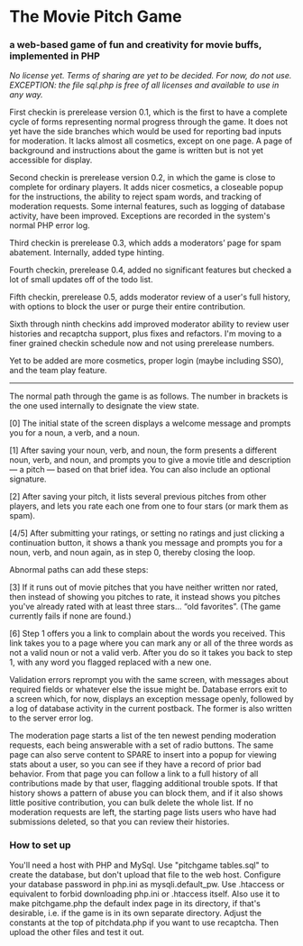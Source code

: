 # The Movie Pitch Game
### a web-based game of fun and creativity for movie buffs, implemented in PHP

_No license yet.  Terms of sharing are yet to be decided.  For now, do not use._
_EXCEPTION: the file sql.php is free of all licenses and available to use in any way._

First checkin is prerelease version 0.1, which is the first to have a complete cycle of forms representing normal progress through the game.
It does not yet have the side branches which would be used for reporting bad inputs for moderation.
It lacks almost all cosmetics, except on one page.
A page of background and instructions about the game is written but is not yet accessible for display.

Second checkin is prerelease version 0.2, in which the game is close to complete for ordinary players.
It adds nicer cosmetics, a closeable popup for the instructions, the ability to reject spam words, and tracking of moderation requests.
Some internal features, such as logging of database activity, have been improved.  Exceptions are recorded in the system's normal PHP error log.

Third checkin is prerelease 0.3, which adds a moderators’ page for spam abatement.  Internally, added type hinting.

Fourth checkin, prerelease 0.4, added no significant features but checked a lot of small updates off of the todo list.

Fifth checkin, prerelease 0.5, adds moderator review of a user's full history, with options to block the user or purge their entire contribution.

Sixth through ninth checkins add improved moderator ability to review user histories and recaptcha support, plus fixes and refactors.
I'm moving to a finer grained checkin schedule now and not using prerelease numbers.

Yet to be added are more cosmetics, proper login (maybe including SSO), and the team play feature.

----

The normal path through the game is as follows.  The number in brackets is the one used internally to designate the view state.

[0] The initial state of the screen displays a welcome message and prompts you for a noun, a verb, and a noun.

[1] After saving your noun, verb, and noun, the form presents a different noun, verb, and noun, and prompts you to give a movie title and description — a pitch — based on that brief idea.  You can also include an optional signature.

[2] After saving your pitch, it lists several previous pitches from other players, and lets you rate each one from one to four stars (or mark them as spam).

[4/5] After submitting your ratings, or setting no ratings and just clicking a continuation button, it shows a thank you message and prompts you for a noun, verb, and noun again, as in step 0, thereby closing the loop.

Abnormal paths can add these steps:

[3] If it runs out of movie pitches that you have neither written nor rated, then instead of showing you pitches to rate, it instead shows you pitches you've already rated with at least three stars... “old favorites”.  (The game currently fails if none are found.)

[6] Step 1 offers you a link to complain about the words you received.  This link takes you to a page where you can mark any or all of the three words as not a valid noun or not a valid verb.  After you do so it takes you back to step 1, with any word you flagged replaced with a new one.

Validation errors reprompt you with the same screen, with messages about required fields or whatever else the issue might be.
Database errors exit to a screen which, for now, displays an exception message openly, followed by a log of database activity in the current postback.
The former is also written to the server error log.

The moderation page starts a list of the ten newest pending moderation requests, each being answerable with a set of radio buttons.
The same page can also serve content to SPARE to insert into a popup for viewing stats about a user, so you can see if they have a record of prior bad behavior.
From that page you can follow a link to a full history of all contributions made by that user, flagging additional trouble spots.
If that history shows a pattern of abuse you can block them, and if it also shows little positive contribution, you can bulk delete the whole list.
If no moderation requests are left, the starting page lists users who have had submissions deleted, so that you can review their histories.

### How to set up

You'll need a host with PHP and MySql.
Use "pitchgame tables.sql" to create the database, but don't upload that file to the web host.
Configure your database password in php.ini as mysqli.default_pw.
Use .htaccess or equivalent to forbid downloading php.ini or .htaccess itself.
Also use it to make pitchgame.php the default index page in its directory, if that's desirable, i.e. if the game is in its own separate directory.
Adjust the constants at the top of pitchdata.php if you want to use recaptcha.
Then upload the other files and test it out.

